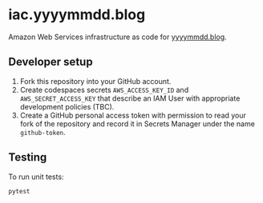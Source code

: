 # iac.yyyymmdd.blog

Amazon Web Services infrastructure as code for [yyyymmdd.blog](https://www.yyyymmdd.blog).

## Developer setup

1. Fork this repository into your GitHub account.
1. Create codespaces secrets `AWS_ACCESS_KEY_ID` and `AWS_SECRET_ACCESS_KEY` that describe an IAM User with appropriate development policies (TBC).
1. Create a GitHub personal access token with permission to read your fork of the repository and record it in Secrets Manager under the name `github-token`.

## Testing

To run unit tests:

```bash
pytest
```
